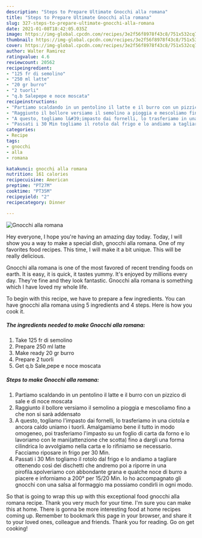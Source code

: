 ```yaml
---
description: "Steps to Prepare Ultimate Gnocchi alla romana"
title: "Steps to Prepare Ultimate Gnocchi alla romana"
slug: 327-steps-to-prepare-ultimate-gnocchi-alla-romana
date: 2021-01-08T18:42:05.035Z
image: https://img-global.cpcdn.com/recipes/3e2f56f8978f43c8/751x532cq70/gnocchi-alla-romana-recipe-main-photo.jpg
thumbnail: https://img-global.cpcdn.com/recipes/3e2f56f8978f43c8/751x532cq70/gnocchi-alla-romana-recipe-main-photo.jpg
cover: https://img-global.cpcdn.com/recipes/3e2f56f8978f43c8/751x532cq70/gnocchi-alla-romana-recipe-main-photo.jpg
author: Walter Ramirez
ratingvalue: 4.6
reviewcount: 20562
recipeingredient:
- "125 fr di semolino"
- "250 ml latte"
- "20 gr burro"
- "2 tuorli"
- "q.b Salepepe e noce moscata"
recipeinstructions:
- "Partiamo scaldando in un pentolino il latte e il burro con un pizzico di sale e di noce moscata"
- "Raggiunto il bollore versiamo il semolino a pioggia e mescoliamo fino a che non si sarà addensato"
- "A questo, togliamo l&#39;impasto dai fornelli, lo trasferiamo in una ciotola e ancora caldo uniamo i tuorli. Amalgamiamo bene il tutto in modo omogeneo, poi trasferiamo l&#39;impasto su un foglio di carta da forno e lo lavoriamo con le mani(attenzione che scotta) fino a dargli una forma cilindrica lo avvolgiamo nella carta e lo rifiniamo se necessario. Facciamo riposare in frigo per 30 Min."
- "Passati i 30 Min togliamo il rotolo dal frigo e lo andiamo a tagliare ottenendo così dei dischetti che andremo poi a riporre in una pirofila.spolveriamo con abbondante grana e qualche noce di burro a piacere e inforniamo a 200° per 15/20 Min. Io ho accompagnato gli gnocchi con una salsa al formaggio ma possiamo condirli in ogni modo."
categories:
- Recipe
tags:
- gnocchi
- alla
- romana

katakunci: gnocchi alla romana 
nutrition: 161 calories
recipecuisine: American
preptime: "PT27M"
cooktime: "PT35M"
recipeyield: "2"
recipecategory: Dinner

---
```



![Gnocchi alla romana](https://img-global.cpcdn.com/recipes/3e2f56f8978f43c8/751x532cq70/gnocchi-alla-romana-recipe-main-photo.jpg)

Hey everyone, I hope you're having an amazing day today. Today, I will show you a way to make a special dish, gnocchi alla romana. One of my favorites food recipes. This time, I will make it a bit unique. This will be really delicious.

Gnocchi alla romana is one of the most favored of recent trending foods on earth. It is easy, it is quick, it tastes yummy. It's enjoyed by millions every day. They're fine and they look fantastic. Gnocchi alla romana is something which I have loved my whole life.




To begin with this recipe, we have to prepare a few ingredients. You can have gnocchi alla romana using 5 ingredients and 4 steps. Here is how you cook it.

<!--inarticleads1-->

##### The ingredients needed to make Gnocchi alla romana:

1. Take 125 fr di semolino
1. Prepare 250 ml latte
1. Make ready 20 gr burro
1. Prepare 2 tuorli
1. Get q.b Sale,pepe e noce moscata




<!--inarticleads2-->

##### Steps to make Gnocchi alla romana:

1. Partiamo scaldando in un pentolino il latte e il burro con un pizzico di sale e di noce moscata
1. Raggiunto il bollore versiamo il semolino a pioggia e mescoliamo fino a che non si sarà addensato
1. A questo, togliamo l&#39;impasto dai fornelli, lo trasferiamo in una ciotola e ancora caldo uniamo i tuorli. Amalgamiamo bene il tutto in modo omogeneo, poi trasferiamo l&#39;impasto su un foglio di carta da forno e lo lavoriamo con le mani(attenzione che scotta) fino a dargli una forma cilindrica lo avvolgiamo nella carta e lo rifiniamo se necessario. Facciamo riposare in frigo per 30 Min.
1. Passati i 30 Min togliamo il rotolo dal frigo e lo andiamo a tagliare ottenendo così dei dischetti che andremo poi a riporre in una pirofila.spolveriamo con abbondante grana e qualche noce di burro a piacere e inforniamo a 200° per 15/20 Min. Io ho accompagnato gli gnocchi con una salsa al formaggio ma possiamo condirli in ogni modo.




So that is going to wrap this up with this exceptional food gnocchi alla romana recipe. Thank you very much for your time. I'm sure you can make this at home. There is gonna be more interesting food at home recipes coming up. Remember to bookmark this page in your browser, and share it to your loved ones, colleague and friends. Thank you for reading. Go on get cooking!
